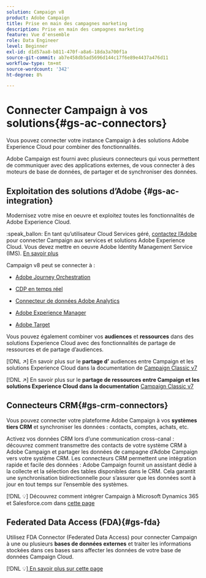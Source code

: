 ```yaml
---
solution: Campaign v8
product: Adobe Campaign
title: Prise en main des campagnes marketing
description: Prise en main des campagnes marketing
feature: Vue d'ensemble
role: Data Engineer
level: Beginner
exl-id: d1d57aa8-b811-470f-a8a6-18da3a700f1a
source-git-commit: ab7e458db5ad5696d144c17f6e89e4437a476d11
workflow-type: tm+mt
source-wordcount: '342'
ht-degree: 8%

---
```


# Connecter Campaign à vos solutions{#gs-ac-connectors}

Vous pouvez connecter votre instance Campaign à des solutions Adobe Experience Cloud pour combiner des fonctionnalités.

Adobe Campaign est fourni avec plusieurs connecteurs qui vous permettent de communiquer avec des applications externes, de vous connecter à des moteurs de base de données, de partager et de synchroniser des données.

## Exploitation des solutions d’Adobe {#gs-ac-integration}

Modernisez votre mise en oeuvre et exploitez toutes les fonctionnalités de Adobe Experience Cloud.

:speak_ballon: En tant qu’utilisateur Cloud Services géré, [contactez l’Adobe](../start/campaign-faq.md#support) pour connecter Campaign aux services et solutions Adobe Experience Cloud. Vous devez mettre en oeuvre Adobe Identity Management Service (IMS). [En savoir plus](../start/connect.md#connect-ims)

Campaign v8 peut se connecter à :

* [Adobe Journey Orchestration](https://experienceleague.adobe.com/docs/journeys/using/action-journeys/acc-action.html?lang=en)

* [CDP en temps réel](../connect/ac-rtcdp.md)

* [Connecteur de données Adobe Analytics](../connect/ac-aa.md)

* [Adobe Experience Manager](../connect/ac-aem.md)

* [Adobe Target](../connect/ac-at.md)

Vous pouvez également combiner vos **audiences** et **ressources** dans des solutions Experience Cloud avec des fonctionnalités de partage de ressources et de partage d’audiences.

[!DNL :arrow_upper_right:] En savoir plus sur le  **partage d’** audiences entre Campaign et les solutions Experience Cloud dans la documentation de  [Campaign Classic v7](https://experienceleague.adobe.com/docs/campaign-classic/using/integrating-with-adobe-experience-cloud/audience-sharing/sharing-audiences-with-adobe-experience-cloud.html?lang=en#integrating-with-adobe-experience-cloud)

[!DNL :arrow_upper_right:] En savoir plus sur le  **partage de ressources entre Campaign et les solutions Experience Cloud dans la documentation**   [Campaign Classic v7](https://experienceleague.adobe.com/docs/campaign-classic/using/integrating-with-adobe-experience-cloud/asset-sharing/sharing-assets-with-adobe-experience-cloud.html?lang=en#integrating-with-adobe-experience-cloud)

## Connecteurs CRM{#gs-crm-connectors}

Vous pouvez connecter votre plateforme Adobe Campaign à vos **systèmes tiers CRM** et synchroniser les données : contacts, comptes, achats, etc.

Activez vos données CRM lors d’une communication cross-canal : découvrez comment transmettre des contacts de votre système CRM à Adobe Campaign et partager les données de campagne d’Adobe Campaign vers votre système CRM.
Les connecteurs CRM permettent une intégration rapide et facile des données : Adobe Campaign fournit un assistant dédié à la collecte et la sélection des tables disponibles dans le CRM. Cela garantit une synchronisation bidirectionnelle pour s’assurer que les données sont à jour en tout temps sur l’ensemble des systèmes.

[!DNL :bulb:] Découvrez comment intégrer Campaign à Microsoft Dynamics 365 et Salesforce.com dans  [cette page](crm.md)

## Federated Data Access (FDA){#gs-fda}

Utilisez FDA Connector (Federated Data Access) pour connecter Campaign à une ou plusieurs **bases de données externes** et traiter les informations stockées dans ces bases sans affecter les données de votre base de données Campaign Cloud.

[!DNL :bulb:][ En savoir plus sur cette page](fda.md)


<!-- 
 ## Integrate with social media

Use the **Managing social networks (Social Marketing)** option to interact with customers and prospects via Twitter.

* Send messages - Use Adobe Campaign Social Marketing to send messages on Twitter. Adobe Campaign lets you post messages directly to your twitter account. You can also send direct messages to all your followers.

* Collect new contacts - Adobe Campaign Social Marketing also makes it easy to acquire new contacts via Facebook: contact users and ask them if they want to share their profile information. If they accept, Adobe Campaign automatically recovers the data, which enables you to carry out targeting campaigns and, when possible, to implement cross-channel strategies.

[!DNL :bulb:] Learn how to set up and use Campaign Social Marketing in [this section](../connect/ac-tw.md) -->